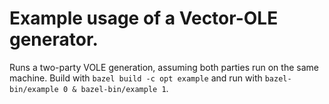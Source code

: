 # Example usage of a Vector-OLE generator.

Runs a two-party VOLE generation, assuming both parties run on the same machine.
Build with `bazel build -c opt example` and run with `bazel-bin/example 0 & bazel-bin/example 1`.